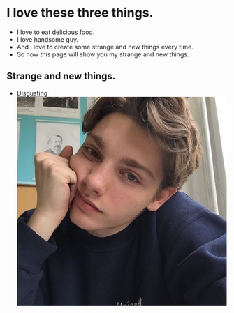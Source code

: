 # I love these three things.
* I love to eat delicious food.
* I love handsome guy.
* And i love to create some strange and new things every time.
* So now this page will show you my strange and new things.

## Strange and new things.
 * [Disgusting](./disgusting2019/)
![예시 이미지](./yangnam.jpg)

